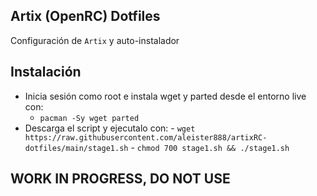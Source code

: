 ## Artix (OpenRC) Dotfiles

Configuración de `Artix` y auto-instalador

## Instalación

- Inicia sesión como root e instala wget y parted desde el entorno live con:
    - `pacman -Sy wget parted`
- Descarga el script y ejecutalo con:
        - `wget https://raw.githubusercontent.com/aleister888/artixRC-dotfiles/main/stage1.sh`
        - `chmod 700 stage1.sh && ./stage1.sh`

## WORK IN PROGRESS, DO NOT USE
